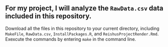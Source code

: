 ## For my project, I will analyze the `RawData.csv` data included in this repository. 

Download all the files in this repository to your current directory, including `MakeFile`, `RawData.csv`, `InstallPackages.R`, and `ReishusProjectRender.Rmd`. Exexcute the commands by entering `make` in the command line.
